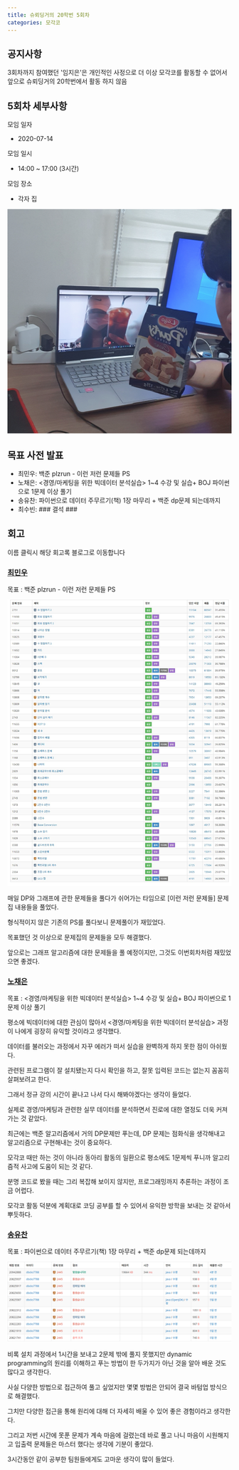 ```yaml
---
title: 슈뢰딩거의 20학번 5회차
categories: 모각코
---
```


<!-- 5 -> 회차 -->

## 공지사항

3회차까지 참여했던 '임지은'은 개인적인 사정으로 더 이상 모각코를 활동할 수 없어서 앞으로 슈뢰딩거의 20학번에서 활동 하지 않음


## 5회차 세부사항

모임 일자
- 2020-07-14

모임 일시
- 14:00 ~ 17:00 (3시간)

모임 장소
- 각자 집

<!-- 다과 사진 HERE -->
![다과사진0](\images\2020-07-14\다과사진.jpg)

## 목표 사전 발표

* 최민우: 백준 plzrun - 이런 저런 문제들 PS
* 노채은: <경영/마케팅을 위한 빅데이터 분석실습> 1~4 수강 및 실습+ BOJ 파이썬으로 1문제 이상 풀기
* 송유찬: 파이썬으로 데이터 주무르기(책) 1장 마무리 + 백준 dp문제 되는데까지
* 최수빈: ###       결석      ###


## 회고
이름 클릭시 해당 회고록 블로그로 이동합니다

### [최민우](https://dandalf.tistory.com/19)

목표 : 백준 plzrun - 이런 저런 문제들 PS

![최민우](\images\2020-07-14\최민우.jpg)

매일 DP와 그래프에 관한 문제들을 풀다가 쉬어가는 타임으로 [이런 저런 문제들] 문제집 내용들을 풀었다.

형식적이지 않은 기존의 PS를 풀다보니 문제풀이가 재밌었다.

목표했던 것 이상으로 문제집의 문제들을 모두 해결했다.

앞으로는 그래프 알고리즘에 대한 문제들을 풀 예정이지만, 그것도 이번회차처럼 재밌었으면 좋겠다.


### [노채은](https://cleo-n.tistory.com/7)

목표 : <경영/마케팅을 위한 빅데이터 분석실습> 1~4 수강 및 실습+ BOJ 파이썬으로 1문제 이상 풀기

평소에 빅데이터에 대한 관심이 많아서 <경영/마케팅을 위한 빅데이터 분석실습> 과정이 나에게 굉장히 유익할 것이라고 생각했다.

데이터를 불러오는 과정에서 자꾸 에러가 떠서 실습을 완벽하게 하지 못한 점이 아쉬웠다.

관련된 프로그램이 잘 설치됐는지 다시 확인을 하고, 잘못 입력된 코드는 없는지 꼼꼼히 살펴보려고 한다.

그래서 정규 강의 시간이 끝나고 나서 다시 해봐야겠다는 생각이 들었다.

실제로 경영/마케팅과 관련한 실무 데이터를 분석하면서 진로에 대한 열정도 더욱 커져가는 것 같았다.

최근에는 백준 알고리즘에서 거의 DP문제만 푸는데, DP 문제는 점화식을 생각해내고 알고리즘으로 구현해내는 것이 중요하다.

모각코 때만 하는 것이 아니라 동아리 활동의 일환으로 평소에도 1문제씩 푸니까 알고리즘적 사고에 도움이 되는 것 같다.

분명 코드로 봤을 때는 그리 복잡해 보이지 않지만, 프로그래밍까지 추론하는 과정이 조금 어렵다.

모각코 활동 덕분에 계획대로 코딩 공부를 할 수 있어서 유익한 방학을 보내는 것 같아서 뿌듯하다.


### [송유찬](https://dbcks7788123.tistory.com/7)

목표 : 파이썬으로 데이터 주무르기(책) 1장 마무리 + 백준 dp문제 되는데까지

![송유찬](\images\2020-07-14\송유찬.png)

비록 설치 과정에서 1시간을 보내고 2문제 밖에 풀지 못했지만 dynamic programming의 원리를 이해하고 푸는 방법이 한 두가지가 아닌 것을 알아 배운 것도 많다고 생각한다.

사실 다양한 방법으로 접근하여 풀고 싶었지만 몇몇 방법은 안되어 결국 바텀업 방식으로 해결했다.

그치만 다양한 접근을 통해 원리에 대해 더 자세히 배울 수 있어 좋은 경험이라고 생각한다.

그리고 저번 시간에 못푼 문제가 계속 마음에 걸렸는데 바로 풀고 나니 마음이 시원해지고 입출력 문제들은 마스터 했다는 생각에 기분이 좋았다.

3시간동안 같이 공부한 팀원들에게도 고마운 생각이 많이 들었다.